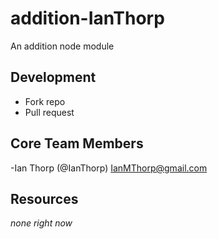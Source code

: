 # addition-IanThorp
An addition node module

## Development

- Fork repo
- Pull request

## Core Team Members

-Ian Thorp (@IanThorp)
<IanMThorp@gmail.com>

## Resources

*none right now*